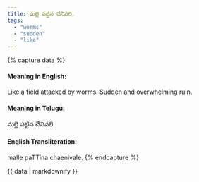 ```yaml
---
title: మల్లె పట్టిన చేనివలె.
tags:
  - "worms"
  - "sudden"
  - "like"
---
```


{% capture data %}
#### Meaning in English:
Like a field attacked by worms.
Sudden and overwhelming ruin.

#### Meaning in Telugu:
మల్లె పట్టిన చేనివలె.

#### English Transliteration:
malle paTTina chaenivale.
{% endcapture %}

<div class="notice">{{ data | markdownify }}</div>

